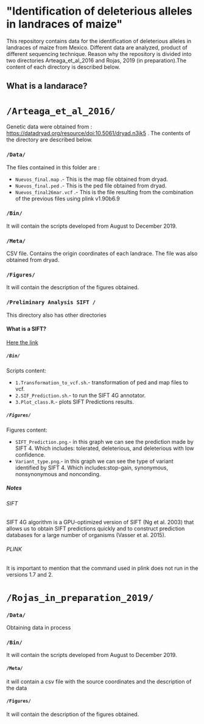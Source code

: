 # "Identification of deleterious alleles in landraces of maize"

This repository contains data for the identification of deleterious alleles in landraces of maize from Mexico. Different data are analyzed, product of different sequencing technique. Reason why the repository is divided into two directories Arteaga_et_al_2016 and Rojas, 2019 (in preparation).The content of each directory is described below.

## What is a landarace?


#  `/Arteaga_et_al_2016/`

Genetic data were obtained from : https://datadryad.org/resource/doi:10.5061/dryad.n3jk5 . The contents of the directory are described below.

### `/Data/`

The files contained in this folder are :

* `Nuevos_final.map` .- This is the map file obtained from dryad.
* `Nuevos_final.ped` .- This is the ped file obtained from dryad.
* `Nuevos_final26mar.vcf` .- This is the file resulting from the combination of the previous files using plink v1.90b6.9

### `/Bin/`

It will contain the scripts developed from August to December 2019.

### `/Meta/`

CSV file. Contains the origin coordinates of each landrace. The file was also obtained from dryad.


### `/Figures/`

It will contain the description of the figures obtained.

### `/Preliminary Analysis SIFT /`

This directory also has other directories

#### What is a SIFT?

[Here the link](https://sift.bii.a-star.edu.sg/)

##### `/Bin/`
Scripts content:

* `1.Transformation_to_vcf.sh`.- transformation of ped and map files to vcf.
* `2.SIF_Prediction.sh`.- to run the SIFT 4G annotator.
* `3.Plot_class.R`.- plots SIFT Predictions results.

##### `/Figures/`

Figures content:

* `SIFT_Prediction.png`.- in this graph we can see the prediction made by SIFT 4. Which includes: tolerated, deleterious, and deleterious with low confidence.
* `Variant_type.png`.- in this graph we can see the type of variant identified by SIFT 4. Which includes:stop-gain, synonymous, nonsynonymous and nonconding.


##### Notes

######  SIFT

SIFT 4G algorithm is a GPU-optimized version of SIFT (Ng et al. 2003) that allows us to obtain SIFT predictions quickly and to construct prediction databases for a large number of organisms (Vasser et al. 2015).

###### PLINK

It is important to mention that the command used in plink does not run in the versions 1.7 and 2.

# `/Rojas_in_preparation_2019/`

### `/Data/`
Obtaining data in process

### `/Bin/`

It will contain the scripts developed from August to December 2019.

#### `/Meta/`

it will contain a csv file with the source coordinates and the description of the data


#### `/Figures/`

It will contain the description of the figures obtained.
